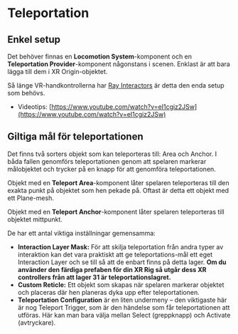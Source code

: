 # Teleportation

## Enkel setup

Det behöver finnas en **Locomotion System**-komponent och en **Teleportation Provider**-komponent någonstans i scenen. Enklast är att bara lägga till dem i XR Origin-objektet.

Så länge VR-handkontrollerna har [Ray Interactors](interaktion.md#ray-interaction) är detta den enda setup som behövs.

* Videotips: [https://www.youtube.com/watch?v=eI1cgiz2JSw](https://www.youtube.com/watch?v=eI1cgiz2JSw)

## Giltiga mål för teleportationen

Det finns två sorters objekt som kan teleporteras till: Area och Anchor. I båda fallen genomförs teleportationen genom att spelaren markerar målobjektet och trycker på en knapp för att genomföra teleportationen.

Objekt med en **Teleport Area**-komponent låter spelaren teleporteras till den exakta punkt på objektet som hen pekade på. Oftast är detta ett objekt med ett Plane-mesh.

Objekt med en **Teleport Anchor**-komponent låter spelaren teleporteras till objektet mittpunkt.

De har ett antal viktiga inställningar gemensamma:

* **Interaction Layer Mask:** För att skilja teleportation från andra typer av interaktion kan det vara praktiskt att ge teleportations-mål ett eget Interaction Layer och se till så att de enbart finns på detta lager. **Om du använder den färdiga prefaben för din XR Rig så utgår dess XR controllers från att lager 31 är teleportationslagret.**
* **Custom Reticle:** Ett objekt som skapas när spelaren markerar objektet och placeras där hen planeras dyka upp efter teleportationen.
* **Teleportation Configuration** är en liten undermeny – den viktigaste här är nog Teleport Trigger, som är den händelse som får teleportationen att utföras. Här kan man bara välja mellan Select (greppknapp) och Activate (avtryckare).
